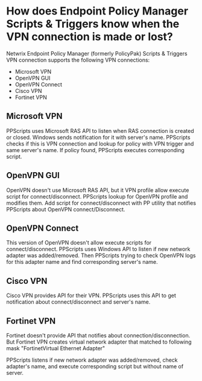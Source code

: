 # How does Endpoint Policy Manager Scripts & Triggers know when the VPN connection is made or lost?

Netwrix Endpoint Policy Manager (formerly PolicyPak) Scripts & Triggers VPN connection supports the
following VPN connections:

- Microsoft VPN
- OpenVPN GUI
- OpenVPN Connect
- Cisco VPN
- Fortinet VPN

## Microsoft VPN

PPScripts uses Microsoft RAS API to listen when RAS connection is created or closed. Windows sends
notification for it with server's name. PPScripts checks if this is VPN connection and lookup for
policy with VPN trigger and same server's name. If policy found, PPScripts executes corresponding
script.

## OpenVPN GUI

OpenVPN doesn't use Microsoft RAS API, but it VPN profile allow execute script for
connect/disconnect. PPScripts lookup for OpenVPN profile and modifies them. Add script for
connect/disconnect with PP utility that notifies PPScripts about OpenVPN connect/Disconnect.

## OpenVPN Connect

This version of OpenVPN doesn't allow execute scripts for connect/disconnect. PPScripts uses Windows
API to listen if new network adapter was added/removed. Then PPScripts trying to check OpenVPN logs
for this adapter name and find corresponding server's name.

## Cisco VPN

Cisco VPN provides API for their VPN. PPScripts uses this API to get notification about
connect/disconnect and server's name.

## Fortinet VPN

Fortinet doesn't provide API that notifies about connection/disconnection. But Fortinet VPN creates
virtual network adapter that matched to following mask "FortinetVirtual Ethernet Adapter"

PPScripts listens if new network adapter was added/removed, check adapter's name, and execute
corresponding script but without name of server.
